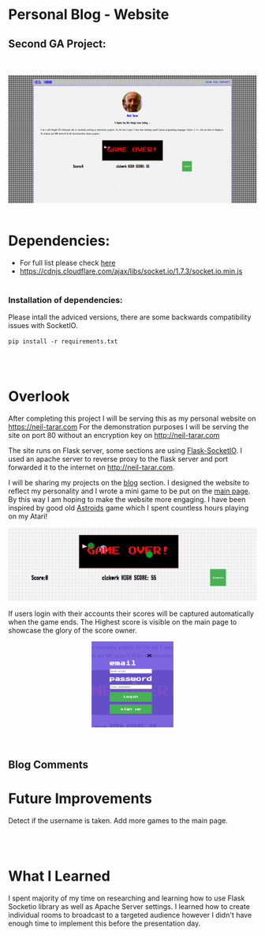 # Personal Blog - Website
## Second GA Project:
<br><br/>
![mock_image](./static/images/mock_images/my_blog/my_blog_main_mock.png)
<br><br/>
# Dependencies:

- For full list please check [here](./requirements.txt)
- https://cdnjs.cloudflare.com/ajax/libs/socket.io/1.7.3/socket.io.min.js
<br> <br/>

### Installation of dependencies:

Please intall the adviced versions, there are some backwards compatibility issues with SocketIO.
<br>

`pip install -r requirements.txt`

<br><br/>
# Overlook

After completing this project I will be serving this as my personal website on https://neil-tarar.com
For the demonstration purposes I will be serving the site on port 80 without an encryption key on http://neil-tarar.com

The site runs on Flask server, some sections are using [Flask-SocketIO](https://flask-socketio.readthedocs.io/en/latest/). I used an apache server to reverse proxy to the flask server and port forwarded it to the internet on http://neil-tarar.com. 

I will be sharing my projects on the [blog](http://neil-tarar.com/blog) section. I designed the website to reflect my personality and I wrote a mini game to be put on the [main page](http://neil-tarar.com). By this way I am hoping to make the website more engaging. I have been inspired by good old [Astroids](https://en.wikipedia.org/wiki/Asteroids_(video_game)) game which I spent countless hours playing on my Atari!  

![mini_game_Mock_image](./static/images/mock_images/my_blog/space_shooter_mock.png) 

If users login with their accounts their scores will be captured automatically when the game ends. The Highest score is visible on the main page to showcase the glory of the score owner. 

<p align="center" width="100%">
    <img width="33%" src="./static/images/mock_images/my_blog/login_mock.png?style=centerme">
</p>

<br>

## Blog Comments



# Future Improvements

Detect if the username is taken. Add more games to the main page. 

<br><br/>
# What I Learned
I spent majority of my time on researching and learning how to use Flask Socketio library as well as Apache Server settings. I learned how to create individual rooms to broadcast to a targeted audience however I didn't have enough time to implement this before the presentation day.  
